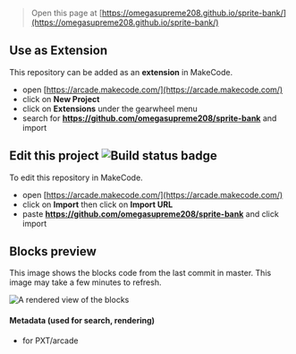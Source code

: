 
> Open this page at [https://omegasupreme208.github.io/sprite-bank/](https://omegasupreme208.github.io/sprite-bank/)

## Use as Extension

This repository can be added as an **extension** in MakeCode.

* open [https://arcade.makecode.com/](https://arcade.makecode.com/)
* click on **New Project**
* click on **Extensions** under the gearwheel menu
* search for **https://github.com/omegasupreme208/sprite-bank** and import

## Edit this project ![Build status badge](https://github.com/omegasupreme208/sprite-bank/workflows/MakeCode/badge.svg)

To edit this repository in MakeCode.

* open [https://arcade.makecode.com/](https://arcade.makecode.com/)
* click on **Import** then click on **Import URL**
* paste **https://github.com/omegasupreme208/sprite-bank** and click import

## Blocks preview

This image shows the blocks code from the last commit in master.
This image may take a few minutes to refresh.

![A rendered view of the blocks](https://github.com/omegasupreme208/sprite-bank/raw/master/.github/makecode/blocks.png)

#### Metadata (used for search, rendering)

* for PXT/arcade
<script src="https://makecode.com/gh-pages-embed.js"></script><script>makeCodeRender("{{ site.makecode.home_url }}", "{{ site.github.owner_name }}/{{ site.github.repository_name }}");</script>
